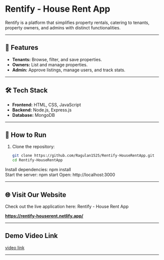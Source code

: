 
# Rentify - House Rent App  

Rentify is a platform that simplifies property rentals, catering to tenants, property owners, and admins with distinct functionalities.  

---

## 🌟 Features  

- **Tenants:** Browse, filter, and save properties.  
- **Owners:** List and manage properties.  
- **Admin:** Approve listings, manage users, and track stats.  

---

## 🛠️ Tech Stack  

- **Frontend:** HTML, CSS, JavaScript  
- **Backend:** Node.js, Express.js  
- **Database:** MongoDB  

---

## 🚀 How to Run  

1. Clone the repository:  
   ```bash
   git clone https://github.com/Ragulan1525/Rentify-HouseRentApp.git
   cd Rentify-HouseRentApp

Install dependencies: npm install    
Start the server: npm start
Open: http://localhost:3000



  ---

## 🌐 Visit Our Website 

Check out the live application here: Rentify - House Rent App

**https://rentify-houserent.netlify.app/**

---

## Demo Video Link  


[video link](https://drive.google.com/file/d/1AdyjTEKiMRfnWmtFP1Md50Zxyjanabe0/view?usp=sharing)


---






